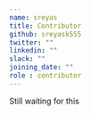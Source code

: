 ```yaml
---
name: sreyas
title: Contributor
github: sreyask555
twitter: ""
linkedin: ""
slack: ""
joining_date: ""
role : contributor
---
```


Still waiting for this
